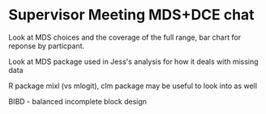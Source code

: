 # Supervisor Meeting MDS+DCE chat

Look at MDS choices and the coverage of the full range, bar chart for reponse by particpant.

Look at MDS package used in Jess's analysis for how it deals with missing data

R package mixl (vs mlogit), clm package may be useful to look into as well

BIBD - balanced incomplete block design
